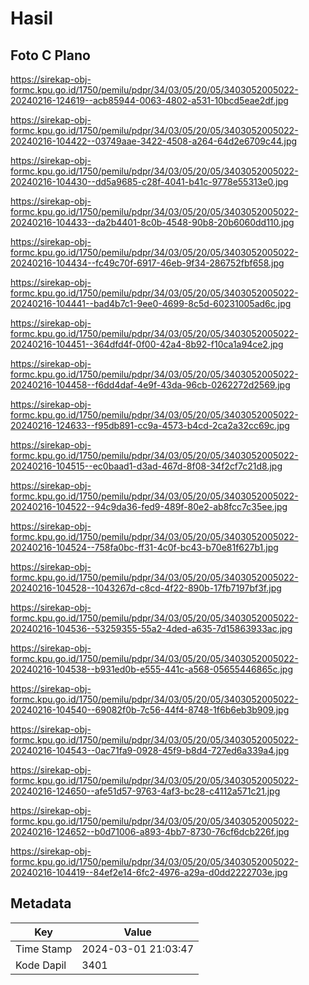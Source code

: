 # Hasil

## Foto C Plano

https://sirekap-obj-formc.kpu.go.id/1750/pemilu/pdpr/34/03/05/20/05/3403052005022-20240216-124619--acb85944-0063-4802-a531-10bcd5eae2df.jpg

https://sirekap-obj-formc.kpu.go.id/1750/pemilu/pdpr/34/03/05/20/05/3403052005022-20240216-104422--03749aae-3422-4508-a264-64d2e6709c44.jpg

https://sirekap-obj-formc.kpu.go.id/1750/pemilu/pdpr/34/03/05/20/05/3403052005022-20240216-104430--dd5a9685-c28f-4041-b41c-9778e55313e0.jpg

https://sirekap-obj-formc.kpu.go.id/1750/pemilu/pdpr/34/03/05/20/05/3403052005022-20240216-104433--da2b4401-8c0b-4548-90b8-20b6060dd110.jpg

https://sirekap-obj-formc.kpu.go.id/1750/pemilu/pdpr/34/03/05/20/05/3403052005022-20240216-104434--fc49c70f-6917-46eb-9f34-286752fbf658.jpg

https://sirekap-obj-formc.kpu.go.id/1750/pemilu/pdpr/34/03/05/20/05/3403052005022-20240216-104441--bad4b7c1-9ee0-4699-8c5d-60231005ad6c.jpg

https://sirekap-obj-formc.kpu.go.id/1750/pemilu/pdpr/34/03/05/20/05/3403052005022-20240216-104451--364dfd4f-0f00-42a4-8b92-f10ca1a94ce2.jpg

https://sirekap-obj-formc.kpu.go.id/1750/pemilu/pdpr/34/03/05/20/05/3403052005022-20240216-104458--f6dd4daf-4e9f-43da-96cb-0262272d2569.jpg

https://sirekap-obj-formc.kpu.go.id/1750/pemilu/pdpr/34/03/05/20/05/3403052005022-20240216-124633--f95db891-cc9a-4573-b4cd-2ca2a32cc69c.jpg

https://sirekap-obj-formc.kpu.go.id/1750/pemilu/pdpr/34/03/05/20/05/3403052005022-20240216-104515--ec0baad1-d3ad-467d-8f08-34f2cf7c21d8.jpg

https://sirekap-obj-formc.kpu.go.id/1750/pemilu/pdpr/34/03/05/20/05/3403052005022-20240216-104522--94c9da36-fed9-489f-80e2-ab8fcc7c35ee.jpg

https://sirekap-obj-formc.kpu.go.id/1750/pemilu/pdpr/34/03/05/20/05/3403052005022-20240216-104524--758fa0bc-ff31-4c0f-bc43-b70e81f627b1.jpg

https://sirekap-obj-formc.kpu.go.id/1750/pemilu/pdpr/34/03/05/20/05/3403052005022-20240216-104528--1043267d-c8cd-4f22-890b-17fb7197bf3f.jpg

https://sirekap-obj-formc.kpu.go.id/1750/pemilu/pdpr/34/03/05/20/05/3403052005022-20240216-104536--53259355-55a2-4ded-a635-7d15863933ac.jpg

https://sirekap-obj-formc.kpu.go.id/1750/pemilu/pdpr/34/03/05/20/05/3403052005022-20240216-104538--b931ed0b-e555-441c-a568-05655446865c.jpg

https://sirekap-obj-formc.kpu.go.id/1750/pemilu/pdpr/34/03/05/20/05/3403052005022-20240216-104540--69082f0b-7c56-44f4-8748-1f6b6eb3b909.jpg

https://sirekap-obj-formc.kpu.go.id/1750/pemilu/pdpr/34/03/05/20/05/3403052005022-20240216-104543--0ac71fa9-0928-45f9-b8d4-727ed6a339a4.jpg

https://sirekap-obj-formc.kpu.go.id/1750/pemilu/pdpr/34/03/05/20/05/3403052005022-20240216-124650--afe51d57-9763-4af3-bc28-c4112a571c21.jpg

https://sirekap-obj-formc.kpu.go.id/1750/pemilu/pdpr/34/03/05/20/05/3403052005022-20240216-124652--b0d71006-a893-4bb7-8730-76cf6dcb226f.jpg

https://sirekap-obj-formc.kpu.go.id/1750/pemilu/pdpr/34/03/05/20/05/3403052005022-20240216-104419--84ef2e14-6fc2-4976-a29a-d0dd2222703e.jpg


## Metadata

| Key        | Value               |
| ---------- | ------------------- |
| Time Stamp | 2024-03-01 21:03:47 |
| Kode Dapil | 3401                |



